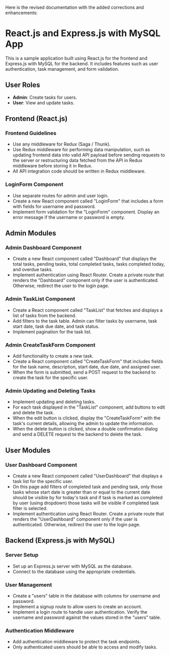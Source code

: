 Here is the revised documentation with the added corrections and enhancements:

# React.js and Express.js with MySQL App

This is a sample application built using React.js for the frontend and Express.js with MySQL for the backend. It includes features such as user authentication, task management, and form validation.

## User Roles
- **Admin**: Create tasks for users.
- **User**: View and update tasks.

## Frontend (React.js)

### Frontend Guidelines
- Use any middleware for Redux (Saga / Thunk).
- Use Redux middleware for performing data manipulation, such as updating frontend data into valid API payload before sending requests to the server or restructuring data fetched from the API in Redux middleware before storing it in Redux.
- All API integration code should be written in Redux middleware.

### LoginForm Component
- Use separate routes for admin and user login.
- Create a new React component called "LoginForm" that includes a form with fields for username and password.
- Implement form validation for the "LoginForm" component. Display an error message if the username or password is empty.

## Admin Modules

### Admin Dashboard Component
- Create a new React component called "Dashboard" that displays the total tasks, pending tasks, total completed tasks, tasks completed today, and overdue tasks.
- Implement authentication using React Router. Create a private route that renders the "Dashboard" component only if the user is authenticated. Otherwise, redirect the user to the login page.

### Admin TaskList Component
- Create a React component called "TaskList" that fetches and displays a list of tasks from the backend.
- Add filters to the task table. Admin can filter tasks by username, task start date, task due date, and task status.
- Implement pagination for the task list.

### Admin CreateTaskForm Component
- Add functionality to create a new task.
- Create a React component called "CreateTaskForm" that includes fields for the task name, description, start date, due date, and assigned user.
- When the form is submitted, send a POST request to the backend to create the task for the specific user.

### Admin Updating and Deleting Tasks
- Implement updating and deleting tasks.
- For each task displayed in the "TaskList" component, add buttons to edit and delete the task.
- When the edit button is clicked, display the "CreateTaskForm" with the task's current details, allowing the admin to update the information.
- When the delete button is clicked, show a double confirmation dialog and send a DELETE request to the backend to delete the task.

## User Modules

### User Dashboard Component
- Create a new React component called "UserDashboard" that displays a task list for the specific user.
- On this page add filters of completed task and pending task, only those tasks whose start date is greater than or equal to the current date should be visible by for today's task and if task is marked as completed by user (using dropdown) those tasks will be visible if completed task filter is selected.
- Implement authentication using React Router. Create a private route that renders the "UserDashboard" component only if the user is authenticated. Otherwise, redirect the user to the login page.

## Backend (Express.js with MySQL)

### Server Setup
- Set up an Express.js server with MySQL as the database.
- Connect to the database using the appropriate credentials.

### User Management
- Create a "users" table in the database with columns for username and password.
- Implement a signup route to allow users to create an account.
- Implement a login route to handle user authentication. Verify the username and password against the values stored in the "users" table.

### Authentication Middleware
- Add authentication middleware to protect the task endpoints.
- Only authenticated users should be able to access and modify tasks.
